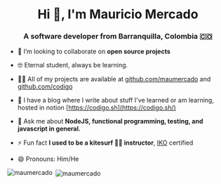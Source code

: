 <h1 align="center">Hi 👋, I'm Mauricio Mercado</h1>
<h3 align="center">A software developer from Barranquilla, Colombia 🇨🇴</h3>


- 👯 I’m looking to collaborate on **open source projects**

- 🤓 Eternal student, always be learning.

- 👨‍💻 All of my projects are available at [github.com/maumercado](https://github.com/maumercado?tab=repositories) and [github.com/codigo](https://github.com/orgs/codigo/repositories)

- 📖 I have a blog where I write about stuff I've learned or am learning, hosted in notion [https://codigo.sh](https://codigo.sh/)

- 💬 Ask me about **NodeJS, functional programming, testing, and javascript in general.**

- ⚡ Fun fact **I used to be a kitesurf 🏄‍♀️ instructor**, [IKO](https://www.ikont.com/) certified

- 😄 Pronouns: Him/He

<p><img align="left" src="https://github-readme-stats.vercel.app/api/top-langs/?username=maumercado&layout=compact&hide=html" alt="maumercado" /></p>
<p>&nbsp;<img align="center" src="https://github-readme-stats.vercel.app/api?username=maumercado&show_icons=true" alt="maumercado" /></p>


